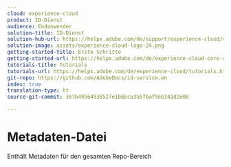 ```yaml
---
cloud: experience-cloud
product: ID-Dienst
audience: Endanwender
solution-title: ID-Dienst
solution-hub-url: https://helpx.adobe.com/de/support/experience-cloud/core-services.html
solution-image: assets/experience-cloud-logo-24.png
getting-started-title: Erste Schritte
getting-started-url: https://helpx.adobe.com/de/experience-cloud-core-services/get-started.html
tutorials-title: Tutorials
tutorials-url: https://helpx.adobe.com/de/experience-cloud/tutorials.html
git-repo: https://github.com/AdobeDocs/id-service.en
index: true
translation-type: ht
source-git-commit: 3e7b49564938527e1b6bca3a5fbaf9eb141d2e06

---
```



# Metadaten-Datei

Enthält Metadaten für den gesamten Repo-Bereich